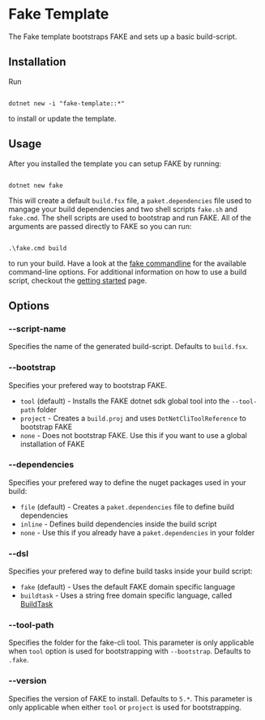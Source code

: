 # Fake Template

The Fake template bootstraps FAKE and sets up a basic build-script.

## Installation

Run
<pre><code class="lang-bash">
dotnet new -i "fake-template::*"
</code></pre>
to install or update the template.

## Usage
After you installed the template you can setup FAKE by running:
<pre><code class="lang-bash">
dotnet new fake
</code></pre>
This will create a default `build.fsx` file, a `paket.dependencies` file used to mangage your build dependencies and two shell scripts `fake.sh` and `fake.cmd`. The shell scripts are used to bootstrap and run FAKE. All of the arguments are passed directly to FAKE so you can run:
<pre><code class="lang-bash">
.\fake.cmd build
</code></pre>
to run your build. Have a look at the [fake commandline](fake-commandline.html) for the available command-line options. For additional information on how to use a build script, checkout the [getting started](fake-gettingstarted.html#Example-Compiling-and-building-your-NET-application) page.

## Options

### --script-name
Specifies the name of the generated build-script. Defaults to `build.fsx`.

### --bootstrap
Specifies your prefered way to bootstrap FAKE.

- `tool` (default) - Installs the FAKE dotnet sdk global tool into the `--tool-path` folder
- `project` - Creates a `build.proj` and uses `DotNetCliToolReference` to bootstrap FAKE
- `none` - Does not bootstrap FAKE. Use this if you want to use a global installation of FAKE

### --dependencies
Specifies your prefered way to define the nuget packages used in your build:

- `file` (default) - Creates a `paket.dependencies` file to define build dependencies
- `inline` - Defines build dependencies inside the build script
- `none` - Use this if you already have a `paket.dependencies` in your folder

### --dsl
Specifies your prefered way to define build tasks inside your build script:

- `fake` (default) - Uses the default FAKE domain specific language
- `buildtask` - Uses a string free domain specific language, called [BuildTask](https://github.com/vbfox/FoxSharp/blob/master/src/BlackFox.Fake.BuildTask/Readme.md)

### --tool-path
Specifies the folder for the fake-cli tool. This parameter is only applicable when `tool` option is used for bootstrapping with `--bootstrap`. Defaults to `.fake`.

### --version
Specifies the version of FAKE to install. Defaults to `5.*`. This parameter is only applicable when either `tool` or `project` is used for bootstrapping.

